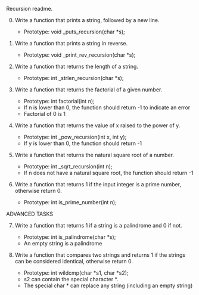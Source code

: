 Recursion readme.

0. Write a function that prints a string, followed by a new line.
	* Prototype: void _puts_recursion(char *s);

1. Write a function that prints a string in reverse.
	* Prototype: void _print_rev_recursion(char *s);

2. Write a function that returns the length of a string.
	* Prototype: int _strlen_recursion(char *s);

3. Write a function that returns the factorial of a given number.
	* Prototype: int factorial(int n);
	* If n is lower than 0, the function should return -1 to indicate an error
	* Factorial of 0 is 1


4. Write a function that returns the value of x raised to the power of y.
	* Prototype: int _pow_recursion(int x, int y);
	* If y is lower than 0, the function should return -1

5. Write a function that returns the natural square root of a number.
	* Prototype: int _sqrt_recursion(int n);
	* If n does not have a natural square root, the function should return -1

6. Write a function that returns 1 if the input integer is a prime number, otherwise return 0.
	* Prototype: int is_prime_number(int n);

ADVANCED TASKS

7. Write a function that returns 1 if a string is a palindrome and 0 if not.
	* Prototype: int is_palindrome(char *s);
	* An empty string is a palindrome

8. Write a function that compares two strings and returns 1 if the strings can be considered identical, otherwise return 0.
	* Prototype: int wildcmp(char *s1, char *s2);
	* s2 can contain the special character *.
	* The special char * can replace any string (including an empty string)
